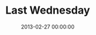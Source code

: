 ---
layout: series
series: "Last Wednesday"
permalink: "/last-wednesday/"
title: "Last Wednesday"
date: 2013-02-27 00:00:00
endDate: 2013-02-27 00:00:00
description: ""
src: "http://s3.amazonaws.com/crossroads-media/images/legacy/content/last_wednesday_90x90.jpg"
---